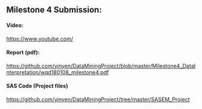 ## Milestone 4 Submission:

#### Video:  
<https://www.youtube.com/>

#### Report (pdf):   
<https://github.com/yinyen/DataMiningProject/blob/master/Milestone4_DataInterpretation/wqd180108_milestone4.pdf>  

#### SAS Code (Project files)
https://github.com/yinyen/DataMiningProject/tree/master/SASEM_Project
